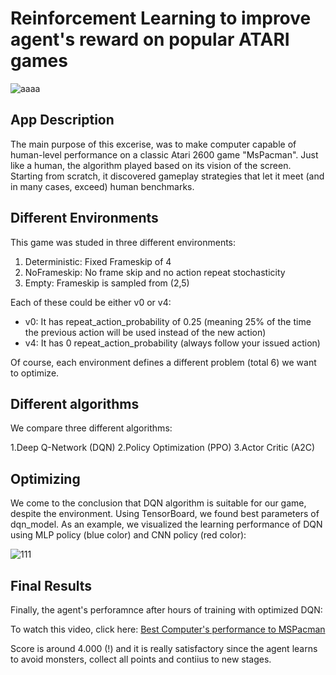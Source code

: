# Reinforcement Learning to improve agent's reward on popular ATARI games

![aaaa](https://user-images.githubusercontent.com/50829499/111370560-0f54bb80-86a1-11eb-8f79-ff54074c2411.jpg)

## App Description 

The main purpose of this excerise, was to make computer capable of human-level performance on a classic Atari 2600 game "MsPacman". Just like a human, the algorithm played based on its vision of the screen. Starting from scratch, 
it discovered gameplay strategies that let it meet (and in many cases, exceed) human benchmarks.

## Different Environments 

This game was studed in three different environments:

1. Deterministic: Fixed Frameskip of 4
2. NoFrameskip: No frame skip and no action repeat stochasticity
3. Empty: Frameskip is sampled from (2,5)

Each of these could be either v0 or v4:

* v0: It has repeat_action_probability of 0.25 (meaning 25% of the time the previous action will be used instead of the new action)
* v4: It has 0 repeat_action_probability (always follow your issued action)

Of course, each environment defines a different problem (total 6) we want to optimize.

## Different algorithms

We compare three different algorithms:

1.Deep Q-Network (DQN)
2.Policy Optimization (PPO)
3.Actor Critic (A2C)

## Optimizing

We come to the conclusion that DQN algorithm is suitable for our game, despite the environment. Using TensorBoard, we found best parameters of dqn_model. As an example,
we visualized the learning performance of DQN using MLP policy (blue color) and CNN policy (red color):

![111](https://user-images.githubusercontent.com/50829499/111368954-25617c80-869f-11eb-8e24-582fc54db4c6.png)

## Final Results

Finally, the agent's perforamnce after hours of training with optimized DQN:

To watch this video, click here: [Best Computer's performance to MSPacman](https://user-images.githubusercontent.com/50829499/111369399-b0db0d80-869f-11eb-86d4-0bbc6b319cb5.mp4)


Score is around 4.000 (!) and it is really satisfactory since the agent learns to avoid monsters, collect all points and contiius to new stages. 



